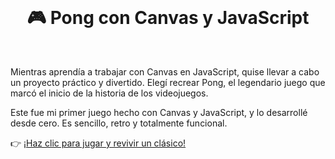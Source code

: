 <br>

<h1 align="center">🎮 Pong con Canvas y JavaScript</h1>

<br>

Mientras aprendía a trabajar con Canvas en JavaScript, quise llevar a cabo un proyecto práctico y divertido. Elegí recrear Pong, el legendario juego que marcó el inicio de la historia de los videojuegos.

Este fue mi primer juego hecho con Canvas y JavaScript, y lo desarrollé desde cero. Es sencillo, retro y totalmente funcional.

👉 [¡Haz clic para jugar y revivir un clásico!](https://angeldavidhurtado.github.io/pong/)

<br>
